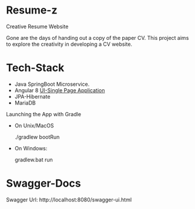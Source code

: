 # Resume-z
Creative Resume Website

Gone are the days of handing out a copy of the paper CV. This project aims to explore the creativity in developing a CV website.

# Tech-Stack
   - Java SpringBoot Microservice.
   - Angular 8 [UI-Single Page Application](https://github.com/sean-huni/resume-user-interface)
   - JPA-Hibernate
   - MariaDB

Launching the App with Gradle
 - On Unix/MacOS
 
 
    ./gradlew bootRun
    
 - On Windows:


    gradlew.bat run
 
    
# Swagger-Docs
Swagger Url: http://localhost:8080/swagger-ui.html